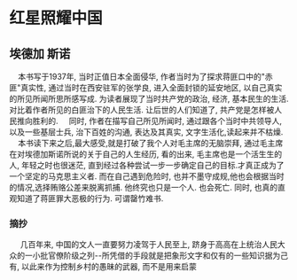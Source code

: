 # 红星照耀中国  
## 埃德加 斯诺
&nbsp;&nbsp;&nbsp;&nbsp;本书写于1937年, 当时正值日本全面侵华, 作者当时为了探求蒋匪口中的"赤匪"真实性, 通过当时在西安驻军的张学良, 进入全面封锁的延安地区, 以自己真实的所见所闻所思所感写成. 为读者展现了当时共产党的政治, 经济, 基本民生的生活. 对比着作者所见的白匪治下的人民生活. 让后世的人们知道了, 共产党是怎样被人民推向胜利的. 
&nbsp;&nbsp;&nbsp;&nbsp;同时, 作者在描写自己所见所闻时, 通过跟各个当时中共领导人, 以及一些基层士兵, 治下百姓的沟通, 表达及其真实, 文字生活化,读起来并不枯燥.
&nbsp;&nbsp;&nbsp;&nbsp;本书读下来之后,最大感受,就是打破了我个人对毛主席的无脑崇拜, 通过毛主席在对埃德加斯诺所说的关于自己的人生经历, 看的出来, 毛主席也是一个活生生的人, 年轻之时也很迷茫, 直到经过各种尝试一步一步确定自己的目标.才真正成为了一个坚定的马克思主义者. 而在自己遇到危险时, 也并不墨守成规,他也会根据当时的情况,选择贿赂公差来脱离抓捕. 他终究也只是一个人. 也会死亡. 同时, 也真的直观知道了蒋匪罪大恶极的行为. 可谓罄竹难书. 

### 摘抄
&nbsp;&nbsp;&nbsp;&nbsp; 几百年来, 中国的文人一直要努力凌驾于人民至上, 跻身于高高在上统治人民大众的一小批官僚阶级之列--所凭借的手段就是把象形文字和仅有的一些知识据为己有, 以此来作为控制乡村的愚昧的武器, 而不是用来启蒙